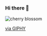### Hi there 👋


![cherry blossom](https://github.com/hoshikuro22/hoshikuro22/assets/89105589/adcaed9a-8ae7-4099-ad9e-b089c575b7b8)
<imh src="https://giphy.com/embed/NKicvKt6iisXS" width="480" height="259" frameBorder="0" class="giphy-embed" allowFullScreen></img><p><a href="https://giphy.com/gifs/cherry-blossom-NKicvKt6iisXS">via GIPHY</a></p>

<!--
**hoshikuro22/hoshikuro22** is a ✨ _special_ ✨ repository because its `README.md` (this file) appears on your GitHub profile.

Here are some ideas to get you started:

- 🔭 I’m currently working on ...
- 🌱 I’m currently learning ...
- 👯 I’m looking to collaborate on ...
- 🤔 I’m looking for help with ...
- 💬 Ask me about ...
- 📫 How to reach me: ...
- 😄 Pronouns: ...
- ⚡ Fun fact: ...
-->
